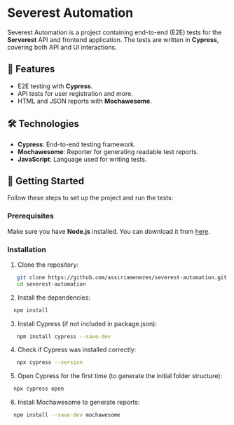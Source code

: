 # Severest Automation

Severest Automation is a project containing end-to-end (E2E) tests for the **Serverest** API and frontend application. The tests are written in **Cypress**, covering both API and UI interactions.

##  🧩 Features
- E2E testing with **Cypress**.
- API tests for user registration and more.
- HTML and JSON reports with **Mochawesome**.

##  🛠️ Technologies
- **Cypress**: End-to-end testing framework.
- **Mochawesome**: Reporter for generating readable test reports.
- **JavaScript**: Language used for writing tests.

## 🚀 Getting Started

Follow these steps to set up the project and run the tests:

### Prerequisites
Make sure you have **Node.js** installed. You can download it from [here](https://nodejs.org/).

### Installation

1. Clone the repository:
 
```bash
   git clone https://github.com/assiriamenezes/severest-automation.git
   cd severest-automation
```
2. Install the dependencies:
   
```bash
  npm install
```
3. Install Cypress (if not included in package.json):

```bash
   npm install cypress --save-dev
```
4. Check if Cypress was installed correctly:

```bash
   npx cypress --version
```

5. Open Cypress for the first time (to generate the initial folder structure):

```bash
  npx cypress open
```
6. Install Mochawesome to generate reports:

```bash
  npm install --save-dev mochawesome
```
